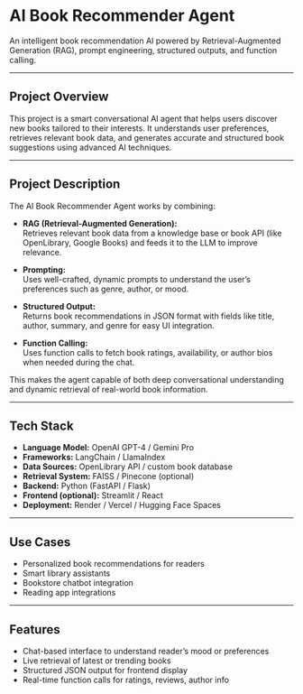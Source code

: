 #  AI Book Recommender Agent

An intelligent book recommendation AI powered by Retrieval-Augmented Generation (RAG), prompt engineering, structured outputs, and function calling.

---

##  Project Overview

This project is a smart conversational AI agent that helps users discover new books tailored to their interests. It understands user preferences, retrieves relevant book data, and generates accurate and structured book suggestions using advanced AI techniques.

---

##  Project Description

The AI Book Recommender Agent works by combining:

- **RAG (Retrieval-Augmented Generation):**  
  Retrieves relevant book data from a knowledge base or book API (like OpenLibrary, Google Books) and feeds it to the LLM to improve relevance.

- **Prompting:**  
  Uses well-crafted, dynamic prompts to understand the user’s preferences such as genre, author, or mood.

- **Structured Output:**  
  Returns book recommendations in JSON format with fields like title, author, summary, and genre for easy UI integration.

- **Function Calling:**  
  Uses function calls to fetch book ratings, availability, or author bios when needed during the chat.

This makes the agent capable of both deep conversational understanding and dynamic retrieval of real-world book information.

---

##  Tech Stack

- **Language Model:** OpenAI GPT-4 / Gemini Pro
- **Frameworks:** LangChain / LlamaIndex
- **Data Sources:** OpenLibrary API / custom book database
- **Retrieval System:** FAISS / Pinecone (optional)
- **Backend:** Python (FastAPI / Flask)
- **Frontend (optional):** Streamlit / React
- **Deployment:** Render / Vercel / Hugging Face Spaces

---

##  Use Cases

- Personalized book recommendations for readers
- Smart library assistants
- Bookstore chatbot integration
- Reading app integrations

---

##  Features

- Chat-based interface to understand reader’s mood or preferences
- Live retrieval of latest or trending books
- Structured JSON output for frontend display
- Real-time function calls for ratings, reviews, author info


